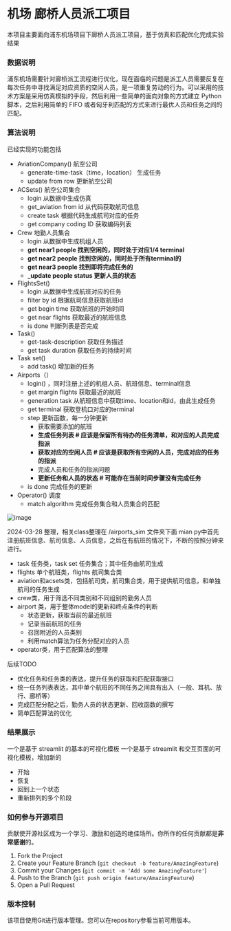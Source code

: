 # 机场 廊桥人员派工项目

本项目主要面向浦东机场项目下廊桥人员派工项目，基于仿真和匹配优化完成实验结果

### 数据说明

浦东机场需要针对廊桥派工流程进行优化，现在面临的问题是派工人员需要反复在每次任务中寻找满足对应资质的空闲人员，是一项重复劳动的行为。可以采用的技术方案是采用仿真模拟的手段，然后利用一些简单的面向对象的方式建立 Python 脚本，之后利用简单的 FIFO 或者匈牙利匹配的方式来进行最优人员和任务之间的匹配。

### 算法说明
已经实现的功能包括

- AviationCompany() 航空公司
    - generate-time-task（time，location） 生成任务
    - update from row 更新航空公司
- ACSets() 航空公司集合
    - login 从数据中生成仿真
    - get_aviation from id 从代码获取航司信息
    - create task 根据代码生成航司对应的任务
    - get company coding ID 获取编码列表
- Crew 地勤人员集合
    - login 从数据中生成机组人员
    - **get near1 people 找到空闲的，同时处于对应1/4 terminal**
    - **get near2 people 找到空闲的，同时处于所有terminal的**
    - **get near3 people 找到即将完成任务的**
    - **_update people status 更新人员的状态**
- FlightsSet()
    - login 从数据中生成航班对应的任务
    - filter by id 根据航司信息获取航班id
    - get begin time 获取航班的开始时间
    - get near flights 获取最近的航班信息
    - is done 判断列表是否完成
- Task()
    - get-task-description 获取任务描述
    - get task duration 获取任务的持续时间
- Task set()
    - add task() 增加新的任务
- Airports（）
    - login() ，同时注册上述的机组人员、航班信息、terminal信息
    - get margin flights 获取最近的航班
    - generation task 从航班信息中获取time、location和id，由此生成任务
    - get terminal 获取登机口对应的terminal
    - step 更新函数，每一分钟更新
        - 获取需要添加的航班
        - **生成任务列表  # 应该是保留所有待办的任务清单，和对应的人员完成指派**
        - **获取对应的空闲人员 # 应该是获取所有空闲的人员，完成对应的任务的指派**
        - 完成人员和任务的指派问题
        - **更新任务和人员的状态 # 可能存在当前时间步骤没有完成任务**
    - is done 完成任务的更新
- Operator() 调度
    - match algorithm 完成任务集合和人员集合的匹配

![image](https://github.com/Yshen-group/proj_airport_bridge/assets/72689497/b499c788-4797-47c0-b1b3-2305e59e6025)

2024-03-28 整理，相关class整理在 /airports_sim 文件夹下面
mian py中首先注册航班信息、航司信息、人员信息，之后在有航班的情况下，不断的按照分钟来进行。

- task 任务类，task set 任务集合；其中任务由航司生成
- flights 单个航班类，flights 航司集合类
- aviation和acsets类，包括航司类，航司集合类，用于提供航司信息，和单独航司的任务生成
- crew类，用于筛选不同类别和不同组别的勤务人员
- airport 类，用于整体model的更新和终点条件的判断
    - 状态更新，获取当前的最近航班
    - 记录当前航班的任务
    - 召回附近的人员类别
    - 利用match算法为任务分配对应的人员
- operator类，用于匹配算法的整理

后续TODO
- 优化任务和任务类的表达，提升任务的获取和匹配获取接口
- 统一任务列表表达，其中单个航班的不同任务之间具有出入（一般、耳机、放行、廊桥等）
- 完成匹配分配之后，勤务人员的状态更新、回收函数的撰写
- 简单匹配算法的优化


### 结果展示

一个是基于 streamlit 的基本的可视化模板
一个是基于 streamlit 和交互页面的可视化模板，增加新的
- 开始
- 恢复
- 回到上一个状态
- 重新排列的多个阶段

### 如何参与开源项目

贡献使开源社区成为一个学习、激励和创造的绝佳场所。你所作的任何贡献都是**非常感谢**的。


1. Fork the Project
2. Create your Feature Branch (`git checkout -b feature/AmazingFeature`)
3. Commit your Changes (`git commit -m 'Add some AmazingFeature'`)
4. Push to the Branch (`git push origin feature/AmazingFeature`)
5. Open a Pull Request

### 版本控制

该项目使用Git进行版本管理。您可以在repository参看当前可用版本。

